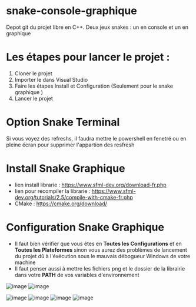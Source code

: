 # snake-console-graphique
Depot git du projet libre en C++. Deux jeux snakes : un en console et un en graphique

# Les étapes pour lancer le projet :

1. Cloner le projet 
2. Importer le dans Visual Studio
3. Faire les étapes Install et Configuration (Seulement pour le snake graphique )
4. Lancer le projet

# Option Snake Terminal

Si vous voyez des refreshs, il faudra mettre le powershell en fenetré ou en pleine écran pour supprimer l'appartion des resfresh

# Install Snake Graphique

  - lien install librarie : https://www.sfml-dev.org/download-fr.php
  - lien pour recompiler la librarie : https://www.sfml-dev.org/tutorials/2.5/compile-with-cmake-fr.php
  - CMake : https://cmake.org/download/

# Configuration Snake Graphique

  - Il faut bien vérifier que vous êtes en **Toutes les Configurations** et en **Toutes les Plateformes** sinon vous aurez des 
  problèmes de lancement du projet dû à l'éxécution sous le mauvais débogueur Windows de votre machine
  - Il faut penser aussi à mettre les fichiers png et le dossier de la librairie dans votre **PATH** de vos variables d'environnement

![image](https://user-images.githubusercontent.com/56391911/146242344-07d11966-e9a1-494a-88c4-a406b99891f8.png)
![image](https://user-images.githubusercontent.com/56391911/146242605-4b34cb18-e5c8-4f31-84b7-079e60c033f3.png)
 
![image](https://user-images.githubusercontent.com/56391911/146242207-aea126e4-f41e-41d7-9e00-6fbddeaedd4c.png) 
![image](https://user-images.githubusercontent.com/56391911/146241788-90bd6f88-2970-4310-8030-0ce36ae6842c.png)
![image](https://user-images.githubusercontent.com/56391911/146241916-f4205267-f285-46cf-acf4-4d897c40c0aa.png)
![image](https://user-images.githubusercontent.com/56391911/146242010-44e18698-ad69-4246-9226-5e0cfc07a785.png)
